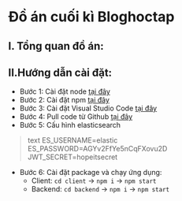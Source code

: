 # Đồ án cuối kì Bloghoctap 

## I. Tổng quan đồ án:



## II.Hướng dẫn cài đặt:

 - Bước 1: Cài đặt node [tại đây](https://nodejs.org/en/download/)
 - Bước 2: Cài đặt npm [tại đây](https://docs.npmjs.com/cli/v6/commands/npm-install)
 - Bước 3: Cài đặt Visual Studio Code [tại đây](https://code.visualstudio.com/download)
 - Bước 4: Pull code từ Github [tại đây](https://github.com/ThangNgoXuan/Bloghoctap)
 - Bước 5: Cấu hình elasticsearch 
 >text ES_USERNAME=elastic
ES_PASSWORD=AGYv2FfYe5nCqFXovu2D
JWT_SECRET=hopeitsecret

 - Bước 6: Cài đặt package và chạy ứng dụng:
    * Client:
    `cd client` -> `npm i` -> `npm start`
    * Backend:
    `cd backend` -> `npm i` -> `npm start`
    
    

